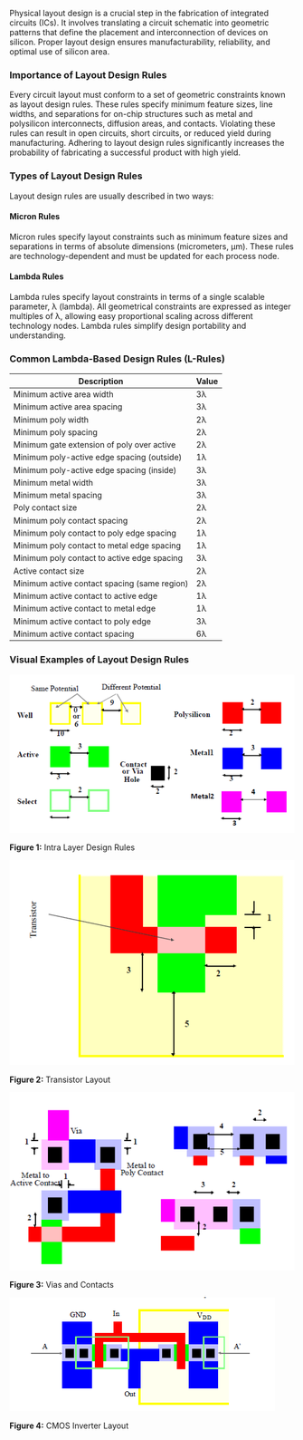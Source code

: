 Physical layout design is a crucial step in the fabrication of integrated circuits (ICs). It involves translating a circuit schematic into geometric patterns that define the placement and interconnection of devices on silicon. Proper layout design ensures manufacturability, reliability, and optimal use of silicon area.

### Importance of Layout Design Rules

Every circuit layout must conform to a set of geometric constraints known as layout design rules. These rules specify minimum feature sizes, line widths, and separations for on-chip structures such as metal and polysilicon interconnects, diffusion areas, and contacts. Violating these rules can result in open circuits, short circuits, or reduced yield during manufacturing. Adhering to layout design rules significantly increases the probability of fabricating a successful product with high yield.

### Types of Layout Design Rules

Layout design rules are usually described in two ways:

#### Micron Rules

Micron rules specify layout constraints such as minimum feature sizes and separations in terms of absolute dimensions (micrometers, μm). These rules are technology-dependent and must be updated for each process node.

#### Lambda Rules

Lambda rules specify layout constraints in terms of a single scalable parameter, λ (lambda). All geometrical constraints are expressed as integer multiples of λ, allowing easy proportional scaling across different technology nodes. Lambda rules simplify design portability and understanding.

### Common Lambda-Based Design Rules (L-Rules)

| Description                                  | Value |
| -------------------------------------------- | ----- |
| Minimum active area width                    | 3λ    |
| Minimum active area spacing                  | 3λ    |
| Minimum poly width                           | 2λ    |
| Minimum poly spacing                         | 2λ    |
| Minimum gate extension of poly over active   | 2λ    |
| Minimum poly-active edge spacing (outside)   | 1λ    |
| Minimum poly-active edge spacing (inside)    | 3λ    |
| Minimum metal width                          | 3λ    |
| Minimum metal spacing                        | 3λ    |
| Poly contact size                            | 2λ    |
| Minimum poly contact spacing                 | 2λ    |
| Minimum poly contact to poly edge spacing    | 1λ    |
| Minimum poly contact to metal edge spacing   | 1λ    |
| Minimum poly contact to active edge spacing  | 3λ    |
| Active contact size                          | 2λ    |
| Minimum active contact spacing (same region) | 2λ    |
| Minimum active contact to active edge        | 1λ    |
| Minimum active contact to metal edge         | 1λ    |
| Minimum active contact to poly edge          | 3λ    |
| Minimum active contact spacing               | 6λ    |

### Visual Examples of Layout Design Rules

<img src="images/1.png">

**Figure 1:** Intra Layer Design Rules

<img src="images/2.png">

**Figure 2:** Transistor Layout

<img src="images/3.png">

**Figure 3:** Vias and Contacts

<img src="images/4.png">

**Figure 4:** CMOS Inverter Layout
